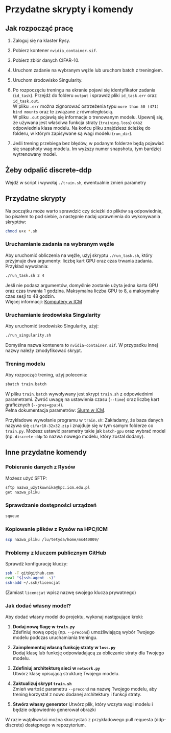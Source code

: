 # Przydatne skrypty i komendy

## Jak rozpocząć pracę

1. Zaloguj się na klaster Rysy.
2. Pobierz kontener `nvidia_container.sif`.
3. Pobierz zbiór danych CIFAR-10.
4. Uruchom zadanie na wybranym węźle lub uruchom batch z treningiem.
5. Uruchom środowisko Singularity.
6. Po rozpoczęciu treningu na ekranie pojawi się identyfikator zadania (`id_task`). Przejdź do folderu `output` i sprawdź pliki `id_task.err` oraz `id_task.out`.  
   W pliku `.err` można zignorować ostrzeżenia typu `more than 50 (471) bind mounts` oraz te związane z równoległością.  
   W pliku `.out` pojawią się informacje o trenowanym modelu. Upewnij się, że używana jest właściwa funkcja straty (`training.loss`) oraz odpowiednia klasa modelu. Na końcu pliku znajdziesz ścieżkę do folderu, w którym zapisywane są wagi modelu (`run_dir`).

7. Jeśli trening przebiega bez błędów, w podanym folderze będą pojawiać się snapshoty wag modelu. Im wyższy numer snapshotu, tym bardziej wytrenowany model.

## Żeby odpalić discrete-ddp

Wejdź w script i wywołaj `./train.sh`, ewentualnie zmień parametry 

## Przydatne skrypty
Na początku może warto sprawdzić czy ścieżki do plików są odpowiednie, bo pisałem to pod siebie, a następnie nadaj uprawnienia do wykonywania skryptów:
```bash
chmod u+x *.sh
```

### Uruchamianie zadania na wybranym węźle

Aby uruchomić obliczenia na węźle, użyj skryptu `./run_task.sh`, który przyjmuje dwa argumenty: liczbę kart GPU oraz czas trwania zadania. Przykład wywołania:
```bash
./run_task.sh 2 4
```
Jeśli nie podasz argumentów, domyślnie zostanie użyta jedna karta GPU oraz czas trwania 1 godzina. Maksymalna liczba GPU to 8, a maksymalny czas sesji to 48 godzin.  
Więcej informacji: [Komputery w ICM](https://kdm.icm.edu.pl/Zasoby/komputery_w_icm.pl/)

### Uruchamianie środowiska Singularity

Aby uruchomić środowisko Singularity, użyj:
```bash
./run_singularity.sh
```
Domyślna nazwa kontenera to `nvidia-container.sif`. W przypadku innej nazwy należy zmodyfikować skrypt.

### Trening modelu

Aby rozpocząć trening, użyj polecenia:
```bash
sbatch train.batch
```
W pliku `train.batch` wywoływany jest skrypt `train.sh` z odpowiednimi parametrami. Zwróć uwagę na ustawienia czasu (`--time`) oraz liczbę kart graficznych (`--gres=gpu:4`).  
Pełna dokumentacja parametrów: [Slurm w ICM](https://kdm.icm.edu.pl/Tutorials/HPC-intro/slurm_intro/).

Przykładowe wywołanie programu w `train.sh`:
Zakładamy, że baza danych nazywa się `cifar10-32x32.zip` i znajduje się w tym samym folderze co `train.py`. Możesz ustawić parametry takie jak `batch-gpu` oraz wybrać model (np. `discrete-ddp` to nazwa nowego modelu, który został dodany).

## Inne przydatne komendy

### Pobieranie danych z Rysów

Możesz użyć SFTP:
```bash
sftp nazwa_użytkownika@hpc.icm.edu.pl
get nazwa_pliku
```

### Sprawdzanie dostępności urządzeń

```bash
squeue
```

### Kopiowanie plików z Rysów na HPC/ICM

```bash
scp nazwa_pliku /lu/tetyda/home/ms440009/
```

### Problemy z kluczem publicznym GitHub

Sprawdź konfigurację kluczy:
```bash
ssh -T git@github.com
eval "$(ssh-agent -s)"
ssh-add ~/.ssh/licencjat
```
(Zamiast `licencjat` wpisz nazwę swojego klucza prywatnego)

### Jak dodać własny model?

Aby dodać własny model do projektu, wykonaj następujące kroki:

1. **Dodaj nową flagę w `train.py`**  
   Zdefiniuj nową opcję (np. `--precond`) umożliwiającą wybór Twojego modelu podczas uruchamiania treningu.

2. **Zaimplementuj własną funkcję straty w `loss.py`**  
   Dodaj klasę lub funkcję odpowiadającą za obliczanie straty dla Twojego modelu.

3. **Zdefiniuj architekturę sieci w `network.py`**  
   Utwórz klasę opisującą strukturę Twojego modelu.

4. **Zaktualizuj skrypt `train.sh`**  
   Zmień wartość parametru `--precond` na nazwę Twojego modelu, aby trening korzystał z nowo dodanej architektury i funkcji straty.

5. **Stwórz własny generator**
   Utwórz plik, który wczyta wagi modelu i będzie odpowiednio generował obrazki


W razie wątpliwości można skorzystać z przykładowego pull requesta (ddp-discrete) dostępnego w repozytorium.
